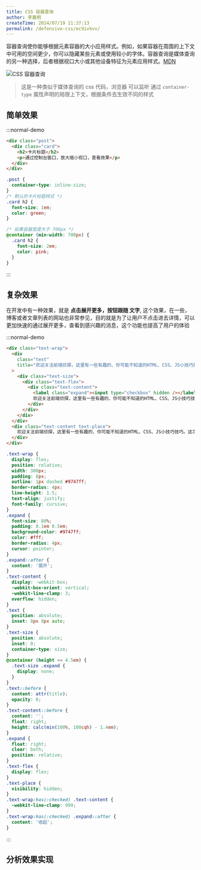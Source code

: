 ```yaml
---
title: CSS 容器查询
author: 李嘉明
createTime: 2024/07/19 11:37:13
permalink: /defensive-css/ec9ivkvv/
---
```


容器查询使你能够根据元素容器的大小应用样式。例如，如果容器在周围的上下文中可用的空间更少，你可以隐藏某些元素或使用较小的字体。容器查询是媒体查询的另一种选择，后者根据视口大小或其他设备特征为元素应用样式。[MDN](https://developer.mozilla.org/zh-CN/docs/Web/CSS/CSS_containment/Container_queries)

![CSS 容器查询](https://developer.mozilla.org/zh-CN/docs/Web/CSS/CSS_containment/Container_queries/container-query.svg)

> 这是一种类似于媒体查询的 css 代码，浏览器 可以监听 通过 `container-type` 属性声明的局限上下文，根据条件去生效不同的样式

## 简单效果

:::normal-demo

```html
<div class="post">
  <div class="card">
    <h2>卡片标题</h2>
    <p>通过控制台窗口，放大缩小视口，查看效果</p>
  </div>
</div>
```

```css
.post {
  container-type: inline-size;
}
/* 默认的卡片标题样式 */
.card h2 {
  font-size: 1em;
  color: green;
}

/* 如果容器宽度大于 700px */
@container (min-width: 700px) {
  .card h2 {
    font-size: 2em;
    color: pink;
  }
}
```

:::

## 复杂效果

在开发中有一种效果，就是 **点击展开更多，按钮跟随 文字**, 这个效果，在一些，博客或者文章列表的网站也非常参见，目的就是为了让用户不点击进去详情，可以更加快速的通过展开更多，查看到感兴趣的消息，这个功能也提高了用户的体验

:::normal-demo

```html
<div class="text-wrap">
  <div
    class="text"
    title="欢迎关注前端侦探，这里有一些有趣的、你可能不知道的HTML、CSS、JS小技巧技巧。这次我们通过容器查询来实现多行文本展开收起欢迎关注前端侦探，这里有一些有趣的、你可能不知道的HTML、CSS、JS小技巧技巧。这次我们通过容器查询来实现多行文本展开收起欢迎关注前端侦探，这里有一些有趣的、你可能不知道的HTML、CSS、JS小技巧技巧。这次我们通过容器查询来实现多行文本展开收起"
  >
    <div class="text-size">
      <div class="text-flex">
        <div class="text-content">
          <label class="expand"><input type="checkbox" hidden /></label>
          欢迎关注前端侦探，这里有一些有趣的、你可能不知道的HTML、CSS、JS小技巧技巧。这次我们通过容器查询来实现多行文本展开收起欢迎关注前端侦探，这里有一些有趣的、你可能不知道的HTML、CSS、JS小技巧技巧。这次我们通过容器查询来实现多行文本展开收起欢迎关注前端侦探，这里有一些有趣的、你可能不知道的HTML、CSS、JS小技巧技巧。这次我们通过容器查询来实现多行文本展开收起
        </div>
      </div>
    </div>
  </div>
  <div class="text-content text-place">
    欢迎关注前端侦探，这里有一些有趣的、你可能不知道的HTML、CSS、JS小技巧技巧。这次我们通过容器查询来实现多行文本展开收起欢迎关注前端侦探，这里有一些有趣的、你可能不知道的HTML、CSS、JS小技巧技巧。这次我们通过容器查询来实现多行文本展开收起欢迎关注前端侦探，这里有一些有趣的、你可能不知道的HTML、CSS、JS小技巧技巧。这次我们通过容器查询来实现多行文本展开收起
  </div>
</div>
```

```css
.text-wrap {
  display: flex;
  position: relative;
  width: 300px;
  padding: 8px;
  outline: 1px dashed #9747ff;
  border-radius: 4px;
  line-height: 1.5;
  text-align: justify;
  font-family: cursive;
}
.expand {
  font-size: 80%;
  padding: 0.1em 0.5em;
  background-color: #9747ff;
  color: #fff;
  border-radius: 4px;
  cursor: pointer;
}
.expand::after {
  content: '展开';
}
.text-content {
  display: -webkit-box;
  -webkit-box-orient: vertical;
  -webkit-line-clamp: 3;
  overflow: hidden;
}
.text {
  position: absolute;
  inset: 8px 8px auto;
}
.text-size {
  position: absolute;
  inset: 0;
  container-type: size;
}
@container (height <= 4.5em) {
  .text-size .expand {
    display: none;
  }
}
.text::before {
  content: attr(title);
  opacity: 0;
}
.text-content::before {
  content: '';
  float: right;
  height: calc(min(100%, 100cqh) - 1.4em);
}
.expand {
  float: right;
  clear: both;
  position: relative;
}
.text-flex {
  display: flex;
}
.text-place {
  visibility: hidden;
}
.text-wrap:has(:checked) .text-content {
  -webkit-line-clamp: 999;
}
.text-wrap:has(:checked) .expand::after {
  content: '收起';
}
```
:::


## 分析效果实现
